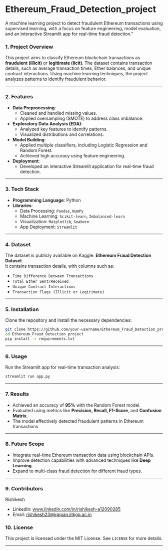 # Ethereum_Fraud_Detection_project
A machine learning project to detect fraudulent Ethereum transactions using supervised learning, with a focus on feature engineering, model evaluation, and an interactive Streamlit app for real-time fraud detection."

### **1. Project Overview**
This project aims to classify Ethereum blockchain transactions as **fraudulent (illicit)** or **legitimate (licit)**. The dataset contains transaction details, such as average transaction times, Ether balances, and unique contract interactions. Using machine learning techniques, the project analyzes patterns to identify fraudulent behavior.

---

### **2. Features**
- **Data Preprocessing**:
  - Cleaned and handled missing values.
  - Applied oversampling (SMOTE) to address class imbalance.
- **Exploratory Data Analysis (EDA)**:
  - Analyzed key features to identify patterns.
  - Visualized distributions and correlations.
- **Model Building**:
  - Applied multiple classifiers, including Logistic Regression and Random Forest.
  - Achieved high accuracy using feature engineering.
- **Deployment**:
  - Developed an interactive Streamlit application for real-time fraud detection.

---

### **3. Tech Stack**
- **Programming Language**: Python  
- **Libraries**:
  - Data Processing: `Pandas`, `NumPy`
  - Machine Learning: `Scikit-learn`, `Imbalanced-learn`
  - Visualization: `Matplotlib`, `Seaborn`
  - App Deployment: `Streamlit`

---

### **4. Dataset**
The dataset is publicly available on Kaggle: **Ethereum Fraud Detection Dataset**.  
It contains transaction details, with columns such as:
- `Time Difference Between Transactions`
- `Total Ether Sent/Received`
- `Unique Contract Interactions`
- `Transaction Flags (Illicit or Legitimate)`

---

### **5. Installation**
Clone the repository and install the necessary dependencies:

```bash
git clone https://github.com/your-username/Ethereum_Fraud_Detection_project.git
cd Ethereum_Fraud_Detection_project
pip install -r requirements.txt
```

---

### **6. Usage**
Run the Streamlit app for real-time transaction analysis:

```bash
streamlit run app.py
```

---

### **7. Results**
- Achieved an accuracy of **95%** with the Random Forest model.
- Evaluated using metrics like **Precision, Recall, F1-Score**, and **Confusion Matrix**.
- The model effectively detected fraudulent patterns in Ethereum transactions.

---

### **8. Future Scope**
- Integrate real-time Ethereum transaction data using blockchain APIs.
- Improve detection capabilities with advanced techniques like **Deep Learning**.
- Expand to multi-class fraud detection for different fraud types.

---

### **9. Contributors**
Rishikesh
- LinkedIn: www.linkedin.com/in/rishikesh-a12090285
- Email: rishikesh23@kgpian.iitkgp.ac.in


### **10. License**
This project is licensed under the MIT License. See `LICENSE` for more details.

---
